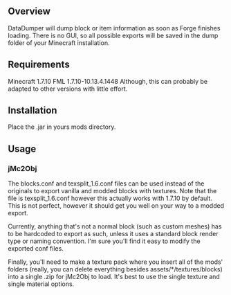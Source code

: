 ## Overview
DataDumper will dump block or item information as soon as Forge finishes loading. There is no GUI, so all possible exports will be saved in the dump folder of your Minecraft installation.

## Requirements
Minecraft 1.7.10
FML 1.7.10-10.13.4.1448
Although, this can probably be adapted to other versions with little effort.

## Installation
Place the .jar in yours mods directory.

## Usage
### jMc2Obj
The blocks.conf and texsplit_1.6.conf files can be used instead of the originals to export vanilla and modded blocks with textures. Note that the file is texsplit_1.6.conf however this actually works with 1.7.10 by default. This is not perfect, however it should get you well on your way to a modded export.

Currently, anything that's not a normal block (such as custom meshes) has to be hardcoded to export as such, unless it uses a standard block render type or naming convention. I'm sure you'll find it easy to modify the exported conf files.

Finally, you'll need to make a texture pack where you insert all of the mods' folders (really, you can delete everything besides assets/*/textures/blocks) into a single .zip for jMc2Obj to load. It's best to use the single texture and single material options.

